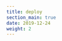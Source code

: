 ```yaml
---
title: deploy
section_main: true
date: 2019-12-24
weight: 2
---
```


<script>
    location.href = "method"
</script>